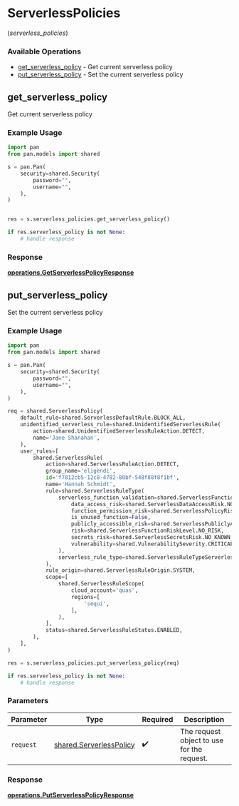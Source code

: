# ServerlessPolicies
(*serverless_policies*)

### Available Operations

* [get_serverless_policy](#get_serverless_policy) - Get current serverless policy
* [put_serverless_policy](#put_serverless_policy) - Set the current serverless policy

## get_serverless_policy

Get current serverless policy

### Example Usage

```python
import pan
from pan.models import shared

s = pan.Pan(
    security=shared.Security(
        password="",
        username="",
    ),
)


res = s.serverless_policies.get_serverless_policy()

if res.serverless_policy is not None:
    # handle response
```


### Response

**[operations.GetServerlessPolicyResponse](../../models/operations/getserverlesspolicyresponse.md)**


## put_serverless_policy

Set the current serverless policy

### Example Usage

```python
import pan
from pan.models import shared

s = pan.Pan(
    security=shared.Security(
        password="",
        username="",
    ),
)

req = shared.ServerlessPolicy(
    default_rule=shared.ServerlessDefaultRule.BLOCK_ALL,
    unidentified_serverless_rule=shared.UnidentifiedServerlessRule(
        action=shared.UnidentifiedServerlessRuleAction.DETECT,
        name='Jane Shanahan',
    ),
    user_rules=[
        shared.ServerlessRule(
            action=shared.ServerlessRuleAction.DETECT,
            group_name='eligendi',
            id='f7812cb5-12c8-4782-80bf-548f88f8f1bf',
            name='Hannah Schmidt',
            rule=shared.ServerlessRuleType(
                serverless_function_validation=shared.ServerlessFunctionValidation(
                    data_access_risk=shared.ServerlessDataAccessRisk.NO_RISK,
                    function_permission_risk=shared.ServerlessPolicyRisk.CRITICAL,
                    is_unused_function=False,
                    publicly_accessible_risk=shared.ServerlessPubliclyAccessibleRisk.NO_RISK,
                    risk=shared.ServerlessFunctionRiskLevel.NO_RISK,
                    secrets_risk=shared.ServerlessSecretsRisk.NO_KNOWN_RISK,
                    vulnerability=shared.VulnerabilitySeverity.CRITICAL,
                ),
                serverless_rule_type=shared.ServerlessRuleTypeServerlessRuleType.FUNCTION_NAME_SERVERLESS_RULE_TYPE,
            ),
            rule_origin=shared.ServerlessRuleOrigin.SYSTEM,
            scope=[
                shared.ServerlessRuleScope(
                    cloud_account='quas',
                    regions=[
                        'sequi',
                    ],
                ),
            ],
            status=shared.ServerlessRuleStatus.ENABLED,
        ),
    ],
)

res = s.serverless_policies.put_serverless_policy(req)

if res.serverless_policy is not None:
    # handle response
```

### Parameters

| Parameter                                                          | Type                                                               | Required                                                           | Description                                                        |
| ------------------------------------------------------------------ | ------------------------------------------------------------------ | ------------------------------------------------------------------ | ------------------------------------------------------------------ |
| `request`                                                          | [shared.ServerlessPolicy](../../models/shared/serverlesspolicy.md) | :heavy_check_mark:                                                 | The request object to use for the request.                         |


### Response

**[operations.PutServerlessPolicyResponse](../../models/operations/putserverlesspolicyresponse.md)**

